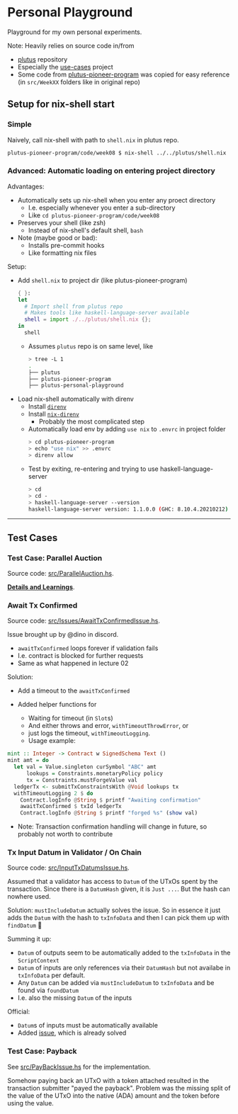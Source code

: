 
# Personal Playground

Playground for my own personal experiments.

Note: Heavily relies on source code in/from
- [plutus](https://github.com/input-output-hk/plutus) repository
- Especially the [use-cases](https://github.com/input-output-hk/plutus/tree/master/plutus-use-cases) project
- Some code from [plutus-pioneer-program](https://github.com/input-output-hk/plutus-pioneer-program) was copied for easy reference (in `src/WeekXX` folders like in original repo)


## Setup for nix-shell start

### Simple

Naively, call nix-shell with path to `shell.nix` in plutus repo.
```bash
plutus-pioneer-program/code/week08 $ nix-shell ../../plutus/shell.nix
```

### Advanced: Automatic loading on entering project directory

Advantages:
- Automatically sets up nix-shell when you enter any proect directory
  - I.e. especially whenever you enter a sub-directory
  - Like `cd plutus-pioneer-program/code/week08`
- Preserves your shell (like zsh)
  - Instead of nix-shell's default shell, `bash`
- Note (maybe good or bad):
  - Installs pre-commit hooks
  - Like formatting nix files

Setup:
- Add `shell.nix` to project dir (like plutus-pioneer-program)
  ```nix
  { }:
  let
    # Import shell from plutus repo
    # Makes tools like haskell-language-server available
    shell = import ./../plutus/shell.nix {};
  in
    shell
  ```
  - Assumes `plutus` repo is on same level, like
    ```bash
    > tree -L 1
    .
    ├── plutus
    ├── plutus-pioneer-program
    ├── plutus-personal-playground
    ```
- Load nix-shell automatically with direnv
  - Install [`direnv`](https://github.com/direnv/direnv)
  - Install [`nix-direnv`](https://github.com/nix-community/nix-direnv)
    - Probably the most complicated step
  - Automatically load env by adding `use nix` to `.envrc` in project folder
    ```bash
    > cd plutus-pioneer-program
    > echo "use nix" >> .envrc
    > direnv allow
    ```
  - Test by exiting, re-entering and trying to use haskell-language-server
    ```bash
    > cd
    > cd -
    > haskell-language-server --version
    haskell-language-server version: 1.1.0.0 (GHC: 8.10.4.20210212) (PATH: /nix/store/ygfxr40id5jsyg2g3yb0drqj0fspp322-haskell-language-server-exe-haskell-language-server-1.1.0.0/bin/haskell-language-server)
    ```

---


## Test Cases


### Test Case: Parallel Auction

Source code: [src/ParallelAuction.hs](src/ParallelAuction.hs).

**[Details and Learnings](docs/LearningsParallelAuction.md)**.



### Await Tx Confirmed

Source code: [src/Issues/AwaitTxConfirmedIssue.hs](src/Issues/AwaitTxConfirmedIssue.hs).

Issue brought up by @dino in discord.
- `awaitTxConfirmed` loops forever if validation fails
- I.e. contract is blocked for further requests
- Same as what happened in lecture 02

Solution:
- Add a timeout to the `awaitTxConfirmed`

- Added helper functions for
  - Waiting for timeout (in `Slot`s)
  - And either throws and error, `withTimeoutThrowError`, or
  - just logs the timeout, `withTimeoutLogging`.
  - Usage example:
```haskell
mint :: Integer -> Contract w SignedSchema Text ()
mint amt = do
  let val = Value.singleton curSymbol "ABC" amt
      lookups = Constraints.monetaryPolicy policy
      tx = Constraints.mustForgeValue val
  ledgerTx <- submitTxConstraintsWith @Void lookups tx
  withTimeoutLogging 2 $ do
    Contract.logInfo @String $ printf "Awaiting confirmation"
    awaitTxConfirmed $ txId ledgerTx
    Contract.logInfo @String $ printf "forged %s" (show val)
```

- Note: Transaction confirmation handling will change in future, so probably not worth to contribute




### Tx Input Datum in Validator / On Chain

Source code: [src/InputTxDatumsIssue.hs](src/InputTxDatumsIssue.hs).

Assumed that a validator has access to `Datum` of the UTxOs spent by the transaction. Since there is a `DatumHash` given, it is `Just ...`. But the hash can nowhere used.

Solution: `mustIncludeDatum` actually solves the issue. So in essence it just adds the `Datum` with the hash to `txInfoData` and then I can pick them up with `findDatum` :tada:

Summing it up:
- `Datum` of outputs seem to be automatically added to the `txInfoData` in the `ScriptContext`
- `Datum` of inputs are only references via their `DatumHash` but not availabe in `txInfoData` per default.
- Any `Datum` can be added via `mustIncludeDatum` to `txInfoData` and be found via `foundDatum`
- I.e. also the missing `Datum` of the inputs


Official:
- `Datum`s of inputs must be automatically available
- Added [issue](https://github.com/input-output-hk/plutus/issues/3119), which is already solved



### Test Case: Payback

See [src/PayBackIssue.hs](src/PayBackIssue.hs) for the implementation.

Somehow paying back an UTxO with a token attached resulted in the transaction submitter "payed the payback". Problem was the missing split of the value of the UTxO into the native (ADA) amount and the token before using the value.
